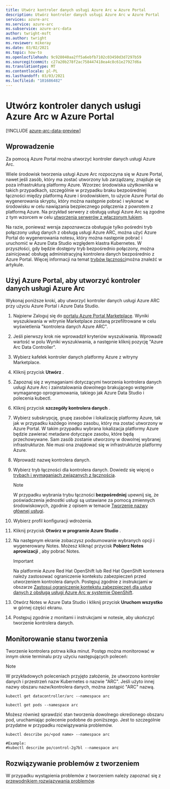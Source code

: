 ```yaml
---
title: Utwórz kontroler danych usługi Azure Arc w Azure Portal
description: Utwórz kontroler danych usługi Azure Arc w Azure Portal
services: azure-arc
ms.service: azure-arc
ms.subservice: azure-arc-data
author: twright-msft
ms.author: twright
ms.reviewer: mikeray
ms.date: 03/02/2021
ms.topic: how-to
ms.openlocfilehash: 9c928040aa2ff5a6ebfb7102c03450d3d7297b59
ms.sourcegitcommit: c27a20b278f2ac758447418ea4c8c61e27927d6a
ms.translationtype: MT
ms.contentlocale: pl-PL
ms.lasthandoff: 03/03/2021
ms.locfileid: "101686482"
---
```

# <a name="create-an-azure-arc-data-controller-in-the-azure-portal"></a>Utwórz kontroler danych usługi Azure Arc w Azure Portal

[!INCLUDE [azure-arc-data-preview](../../../includes/azure-arc-data-preview.md)]

## <a name="introduction"></a>Wprowadzenie

Za pomocą Azure Portal można utworzyć kontroler danych usługi Azure Arc.

Wiele środowisk tworzenia usługi Azure Arc rozpoczyna się w Azure Portal, nawet jeśli zasób, który ma zostać utworzony lub zarządzany, znajduje się poza infrastrukturą platformy Azure. Wzorzec środowiska użytkownika w takich przypadkach, szczególnie w przypadku braku bezpośredniej łączności między platformą Azure i środowiskiem, to użycie Azure Portal do wygenerowania skryptu, który można następnie pobrać i wykonać w środowisku w celu nawiązania bezpiecznego połączenia z powrotem z platformą Azure. Na przykład serwery z obsługą usługi Azure Arc są zgodne z tym wzorcem w celu [utworzenia serwerów z włączonym łukiem](../servers/onboard-portal.md).

Na razie, ponieważ wersja zapoznawcza obsługuje tylko pośredni tryb połączony usług danych z obsługą usługi Azure ARC, można użyć Azure Portal do wygenerowania notesu, który można następnie pobrać i uruchomić w Azure Data Studio względem klastra Kubernetes. W przyszłości, gdy będzie dostępny tryb bezpośrednio połączony, można zainicjować obsługę administracyjną kontrolera danych bezpośrednio z Azure Portal. Więcej informacji na temat [trybów łączności](connectivity.md)można znaleźć w artykule.

## <a name="use-the-azure-portal-to-create-an-azure-arc-data-controller"></a>Użyj Azure Portal, aby utworzyć kontroler danych usługi Azure Arc

Wykonaj poniższe kroki, aby utworzyć kontroler danych usługi Azure ARC przy użyciu Azure Portal i Azure Data Studio.

1. Najpierw Zaloguj się do [portalu Azure Portal Marketplace](https://ms.portal.azure.com/#blade/Microsoft_Azure_Marketplace/MarketplaceOffersBlade/selectedMenuItemId/home/searchQuery/azure%20arc%20data%20controller).  Wyniki wyszukiwania w witrynie Marketplace zostaną przefiltrowane w celu wyświetlenia "kontrolera danych Azure ARC".
2. Jeśli pierwszy krok nie wprowadził kryteriów wyszukiwania. Wprowadź wartość w polu Wyniki wyszukiwania, a następnie kliknij pozycję "Azure Arc Data Controller".
3. Wybierz kafelek kontroler danych platformy Azure z witryny Marketplace.
4. Kliknij przycisk **Utwórz** .
5. Zapoznaj się z wymaganiami dotyczącymi tworzenia kontrolera danych usługi Azure Arc i zainstalowania dowolnego brakującego wstępnie wymaganego oprogramowania, takiego jak Azure Data Studio i polecenia kubectl.
6. Kliknij przycisk **szczegóły kontrolera danych** .
7. Wybierz subskrypcję, grupę zasobów i lokalizację platformy Azure, tak jak w przypadku każdego innego zasobu, który ma zostać utworzony w Azure Portal. W takim przypadku wybrana lokalizacja platformy Azure będzie zawierać metadane dotyczące zasobu, które będą przechowywane.  Sam zasób zostanie utworzony w dowolnej wybranej infrastrukturze. Nie musi ona znajdować się w infrastrukturze platformy Azure.
8. Wprowadź nazwę kontrolera danych.
9. Wybierz tryb łączności dla kontrolera danych. Dowiedz się więcej o [trybach i wymaganiach związanych z łącznością](./connectivity.md). 

   > [!NOTE] 
   > W przypadku wybrania trybu łączności **bezpośredniej** upewnij się, że poświadczenia jednostki usługi są ustawiane za pomocą zmiennych środowiskowych, zgodnie z opisem w temacie [Tworzenie nazwy głównej usługi](upload-metrics-and-logs-to-azure-monitor.md#create-service-principal). 

1. Wybierz profil konfiguracji wdrożenia.
1. Kliknij przycisk **Otwórz w programie Azure Studio** .
1. Na następnym ekranie zobaczysz podsumowanie wybranych opcji i wygenerowany Notes.  Możesz kliknąć przycisk **Pobierz Notes aprowizacji** , aby pobrać Notes.

   > [!IMPORTANT]
   > Na platformie Azure Red Hat OpenShift lub Red Hat OpenShift kontenera należy zastosować ograniczenie kontekstu zabezpieczeń przed utworzeniem kontrolera danych. Postępuj zgodnie z instrukcjami w obszarze [Zastosuj ograniczenie kontekstu zabezpieczeń dla usług danych z obsługą usługi Azure Arc w systemie OpenShift](how-to-apply-security-context-constraint.md).

1. Otwórz Notes w Azure Data Studio i kliknij przycisk **Uruchom wszystko** w górnej części ekranu.
1. Postępuj zgodnie z monitami i instrukcjami w notesie, aby ukończyć tworzenie kontrolera danych.

## <a name="monitoring-the-creation-status"></a>Monitorowanie stanu tworzenia

Tworzenie kontrolera potrwa kilka minut. Postęp można monitorować w innym oknie terminalu przy użyciu następujących poleceń:

> [!NOTE]
>  W przykładowych poleceniach przyjęto założenie, że utworzono kontroler danych i przestrzeń nazw Kubernetes o nazwie "ARC".  Jeśli użyto innej nazwy obszaru nazw/kontrolera danych, można zastąpić "ARC" nazwą.

```console
kubectl get datacontroller/arc --namespace arc
```

```console
kubectl get pods --namespace arc
```

Możesz również sprawdzić stan tworzenia dowolnego określonego obszaru pod, uruchamiając polecenie podobne do poniższego.  Jest to szczególnie przydatne w przypadku rozwiązywania problemów.

```console
kubectl describe po/<pod name> --namespace arc

#Example:
#kubectl describe po/control-2g7bl --namespace arc
```

## <a name="troubleshooting-creation-problems"></a>Rozwiązywanie problemów z tworzeniem

W przypadku wystąpienia problemów z tworzeniem należy zapoznać się z [przewodnikiem rozwiązywania problemów](troubleshoot-guide.md).